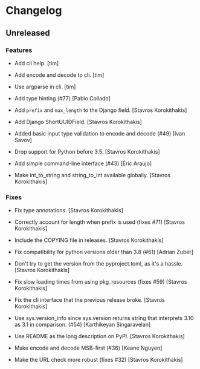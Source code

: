 # Changelog


## Unreleased

### Features

* Add cli help. [tim]

* Add encode and decode to cli. [tim]

* Use argparse in cli. [tim]

* Add type hinting (#77) [Pablo Collado]

* Add `prefix` and `max_length` to the Django field. [Stavros Korokithakis]

* Add Django ShortUUIDField. [Stavros Korokithakis]

* Added basic input type validation to encode and decode (#49) [Ivan Savov]

* Drop support for Python before 3.5. [Stavros Korokithakis]

* Add simple command-line interface (#43) [Éric Araujo]

* Make int_to_string and string_to_int available globally. [Stavros Korokithakis]

### Fixes

* Fix type annotations. [Stavros Korokithakis]

* Correctly account for length when prefix is used (fixes #71) [Stavros Korokithakis]

* Include the COPYING file in releases. [Stavros Korokithakis]

* Fix compatibility for python versions older than 3.8 (#61) [Adrian Zuber]

* Don't try to get the version from the pyproject.toml, as it's a hassle. [Stavros Korokithakis]

* Fix slow loading times from using pkg_resources (fixes #59) [Stavros Korokithakis]

* Fix the cli interface that the previous release broke. [Stavros Korokithakis]

* Use sys.version_info since sys.version returns string that interprets 3.10 as 3.1 in comparison. (#54) [Karthikeyan Singaravelan]

* Use README as the long description on PyPI. [Stavros Korokithakis]

* Make encode and decode MSB-first (#36) [Keane Nguyen]

* Make the URL check more robust (fixes #32) [Stavros Korokithakis]


